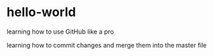 # hello-world
learning how to use GitHub like a pro

learning how to commit changes and merge them into the master file
